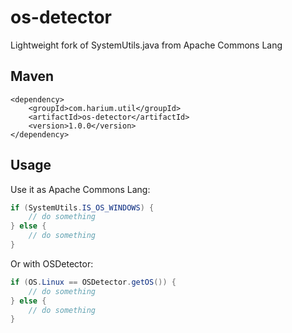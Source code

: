 # os-detector
Lightweight fork of SystemUtils.java from Apache Commons Lang

## Maven
```
<dependency>
    <groupId>com.harium.util</groupId>
    <artifactId>os-detector</artifactId>
    <version>1.0.0</version>
</dependency>
```


## Usage
Use it as Apache Commons Lang:

```java
if (SystemUtils.IS_OS_WINDOWS) {
    // do something
} else {
    // do something
}
```

Or with OSDetector:
```java
if (OS.Linux == OSDetector.getOS()) {
    // do something
} else {
    // do something
}
```

